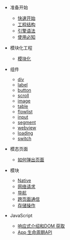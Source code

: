 - 准备开始

  - [快速开始](quickstart.md)
  - [工程结构](create-project.md)
  - [引擎语法](syntax.md)
  - [使用必知](addition.md)

- 模块化工程

  - [模块化](module.md)
  
- 组件
  - [div](div.md)
  - [label](label.md)
  - [button](button.md)
  - [scroll](scroll.md)
  - [image](image.md)
  - [table](table.md)
  - [flowlist](flowlist.md)
  - [input](input.md)
  - [segment](segment.md)
  - [webview](webview.md)
  - [loading](loading.md)
  - [switch](switch.md)

- 模态页面
  - [如何弹出页面](modal.md) 

- 模块
  - [Native](jsapi.md)
  - [网络请求](http.md)
  - [导航](nav.md)
  - [跨页面通信](broadcast.md)
  - [存储操作](storage.md)
  

- JavaScript

  - [响应式介绍和DOM 获取](reactive.md)
  - [App 生命周期API](appevent.md)
 

